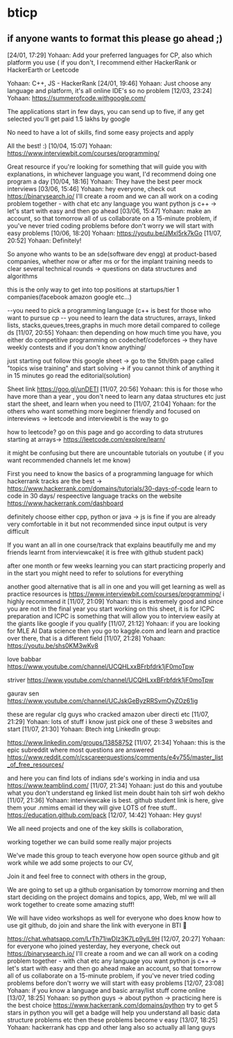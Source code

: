 # bticp

## if anyone wants to format this please go ahead ;)

[24/01, 17:29] Yohaan: Add your preferred languages for CP,
 also which platform you use ( if you don't, I recommend either HackerRank or HackerEarth or Leetcode 

Yohaan: C++, JS   -   HackerRank
[24/01, 19:46] Yohaan: Just choose any language and platform, it's all online IDE's so no problem
[12/03, 23:24] Yohaan: https://summerofcode.withgoogle.com/



The applications start in few days, you can send up to five, if any get selected you'll get paid 1.5 lakhs by google

No need to have a lot of skills, find some easy projects and apply

All the best!
:)
[10/04, 15:07] Yohaan: https://www.interviewbit.com/courses/programming/

Great resource if you're looking for something that will guide you with explanations, in whichever language you want, I'd recommend doing one program a day
[10/04, 18:16] Yohaan: They have the best peer mock interviews
[03/06, 15:46] Yohaan: hey everyone, check out https://binarysearch.io/  I'll create a room and we can all work on a coding problem together - with chat etc any language you want python js c++ -> let's start with easy and then go ahead
[03/06, 15:47] Yohaan: make an account, so that tomorrow all of us collaborate on a 15-minute problem, if you've never tried coding problems before don't worry we will start with easy problems
[10/06, 18:20] Yohaan: https://youtu.be/JMxl5rk7kGo
[11/07, 20:52] Yohaan: Definitely!

So anyone who wants to be an sde(software dev engg) at product-based companies, whether now or after ms or for the implant training needs to clear several technical rounds -> questions on data structures and algorithms 

this is the only way to get into top positions at startups/tier 1 companies(facebook amazon google etc...)



--you need to pick a programming language (c++ is best for those who want to pursue cp
-- you need to learn the data structures, arrays, linked lists, stacks,queues,trees,graphs in much more detail compared to college ds
[11/07, 20:55] Yohaan: then depending on how much time you have, you either do competitive programming on codechef/codeforces -> they have weekly contests and if you don't know anything/

 just starting out follow this google sheet -> go to the 5th/6th page called "topics wise training" and start solving -> if you cannot think of anything it in 15 minutes go read the editorial(solution)

Sheet link https://goo.gl/unDETI
[11/07, 20:56] Yohaan: this is for those who have more than a year , you don't need to learn any dataa structures etc just start the sheet, and learn when you need to
[11/07, 21:04] Yohaan: for the  others who want something more beginner friendly and focused on intereviews -> leetcode and interviewbit is the way to go

how to leetcode?
go on this page  and go according to data strutures starting at arrays-> https://leetcode.com/explore/learn/

it might be confusing but there are uncountable tutorials on youtube
( if you want recommended channels let me know) 

First you need to know the basics of a programming language for which hackerrank tracks are the best ->  https://www.hackerrank.com/domains/tutorials/30-days-of-code learn to code in 30 days/ respeective language tracks on the website https://www.hackerrank.com/dashboard

definitely choose either cpp, python or java -> js is fine if you are already very comfortable in it but not recommended since input output is very difficult

If you want an all in one course/track that explains beautifully me and my friends learnt from interviewcake( it is free with github student pack)

after one month or few weeks learning you can start practicing properly and in the start you might need to refer to solutions for everything


another good alternative that is all in one and you will get learning as well as practice resources is https://www.interviewbit.com/courses/programming/ i highly recommend it
[11/07, 21:09] Yohaan: this is extremely good and since you are not in the final year you start working on this sheet, it is for ICPC preparation and ICPC is something that will allow you to interview easily at the giants like google if you qualify
[11/07, 21:12] Yohaan: if you are looking for MLE AI Data science then you go to kaggle.com and learn and practice over there, that is a different field
[11/07, 21:28] Yohaan: https://youtu.be/shs0KM3wKv8

love babbar https://www.youtube.com/channel/UCQHLxxBFrbfdrk1jF0moTpw

striver https://www.youtube.com/channel/UCQHLxxBFrbfdrk1jF0moTpw

gaurav sen https://www.youtube.com/channel/UCJskGeByzRRSvmOyZOz61ig

these are regular clg guys who cracked amazon uber directi etc
[11/07, 21:29] Yohaan: lots of stuff i know just pick one of these 3 websites and start
[11/07, 21:30] Yohaan: Btech intg LinkedIn group:

https://www.linkedin.com/groups/13858752
[11/07, 21:34] Yohaan: this is the epic subreddit where most questions are answered https://www.reddit.com/r/cscareerquestions/comments/e4v755/master_list_of_free_resources/

and here you can find lots of indians sde's working in india and usa https://www.teamblind.com/
[11/07, 21:34] Yohaan: just do this and youtube what you don't understand eg linked list mein doubt hain toh sirf woh dekho
[11/07, 21:36] Yohaan: interviewcake is best. github student link is here, give them your .nmims email id they will give LOTS of free stuff.. https://education.github.com/pack
[12/07, 14:42] Yohaan: Hey guys!

We all need projects and one of the key skills is collaboration,

 working together we can build some really major projects

We've made this group to teach everyone how open source github and git work while we add some projects to our CV,

Join it and feel free to connect with others in the group,

We are going to set up a github organisation by tomorrow morning and then start deciding on the project domains and topics, app, Web, ml we will all work together to create some amazing stuff!

We will have video workshops as well for everyone who does know how to use git github, do join and share the link with everyone in BTI 🖖


https://chat.whatsapp.com/LrTh71iwDlz3K7Lp9ylL9H
[12/07, 20:27] Yohaan: for everyone who joined yesterday, hey everyone, check out https://binarysearch.io/  I'll create a room and we can all work on a coding problem together - with chat etc any language you want python js c++ -> let's start with easy and then go ahead
make an account, so that tomorrow all of us collaborate on a 15-minute problem, if you've never tried coding problems before don't worry we will start with easy problems
[12/07, 23:08] Yohaan: if you know a language and basic array/list stuff come online
[13/07, 18:25] Yohaan: so python guys ->  about python -> practicing here is the best choice https://www.hackerrank.com/domains/python
try to get 5 stars in python you will get a badge will help you understand all basic data structure problems etc then these problems become v easy
[13/07, 18:25] Yohaan: hackerrank has cpp and other lang also  so actually all lang guys
